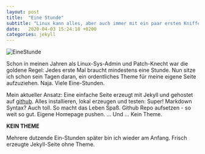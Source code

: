 ```yaml
---
layout: post
title:  "Eine Stunde"
subtitle: "Linux kann alles, aber auch immer mit ein paar ersten Kniffen..."
date:   2020-04-03 15:24:18 +0200
categories: jekyll
---
```


![EineStunde](/Dominic.Schroegendorfer/images/time.jpg "Even the path being the goal, it is still a waste of time to stroll around.")

Schon in meinen Jahren als Linux-Sys-Admin und Patch-Knecht war die goldene Regel: 
Jedes erste Mal braucht mindestens eine Stunde. Nun sitze ich schon sein Tagen daran, ein ordentliches Theme für meine eigene Seite aufzuziehen.
Naja. 
Viele Eine-Stunden.

Mein aktueller Ansatz:
Eine einfache Seite erzeugt mit Jekyll und gehostet auf [github](https://github.com). 
Alles installieren, lokal erzeugen und testen: 
Super! 
Markdown Syntax? 
Auch toll. 
So macht das Leben Spaß. 
Github Repo aufsetzen - so weit so gut. 
Eigene Homepage pushen. 
... Und ... 
Kein Theme.

**KEIN THEME**

Mehrere dutzende Ein-Stunden später bin ich wieder am Anfang.
Frisch erzeugte Jekyll-Seite ohne Theme.
